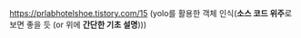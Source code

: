 https://prlabhotelshoe.tistory.com/15
(yolo를 활용한 객체 인식(**소스 코드 위주**로 보면 좋을 듯 (or 위에 **간단한 기초 설명**)))